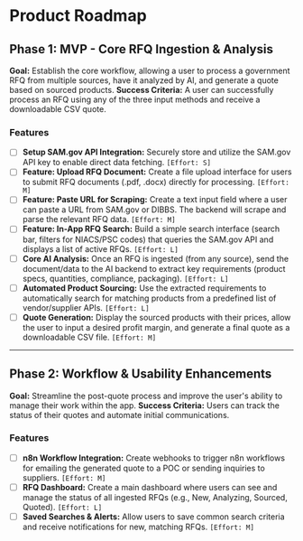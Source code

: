 # Product Roadmap

## Phase 1: MVP - Core RFQ Ingestion & Analysis

**Goal:** Establish the core workflow, allowing a user to process a government RFQ from multiple sources, have it analyzed by AI, and generate a quote based on sourced products.
**Success Criteria:** A user can successfully process an RFQ using any of the three input methods and receive a downloadable CSV quote.

### Features
- [ ] **Setup SAM.gov API Integration:** Securely store and utilize the SAM.gov API key to enable direct data fetching. `[Effort: S]`
- [ ] **Feature: Upload RFQ Document:** Create a file upload interface for users to submit RFQ documents (.pdf, .docx) directly for processing. `[Effort: M]`
- [ ] **Feature: Paste URL for Scraping:** Create a text input field where a user can paste a URL from SAM.gov or DIBBS. The backend will scrape and parse the relevant RFQ data. `[Effort: M]`
- [ ] **Feature: In-App RFQ Search:** Build a simple search interface (search bar, filters for NIACS/PSC codes) that queries the SAM.gov API and displays a list of active RFQs. `[Effort: L]`
- [ ] **Core AI Analysis:** Once an RFQ is ingested (from any source), send the document/data to the AI backend to extract key requirements (product specs, quantities, compliance, packaging). `[Effort: L]`
- [ ] **Automated Product Sourcing:** Use the extracted requirements to automatically search for matching products from a predefined list of vendor/supplier APIs. `[Effort: L]`
- [ ] **Quote Generation:** Display the sourced products with their prices, allow the user to input a desired profit margin, and generate a final quote as a downloadable CSV file. `[Effort: M]`

---

## Phase 2: Workflow & Usability Enhancements

**Goal:** Streamline the post-quote process and improve the user's ability to manage their work within the app.
**Success Criteria:** Users can track the status of their quotes and automate initial communications.

### Features
- [ ] **n8n Workflow Integration:** Create webhooks to trigger n8n workflows for emailing the generated quote to a POC or sending inquiries to suppliers. `[Effort: M]`
- [ ] **RFQ Dashboard:** Create a main dashboard where users can see and manage the status of all ingested RFQs (e.g., New, Analyzing, Sourced, Quoted). `[Effort: L]`
- [ ] **Saved Searches & Alerts:** Allow users to save common search criteria and receive notifications for new, matching RFQs. `[Effort: M]`